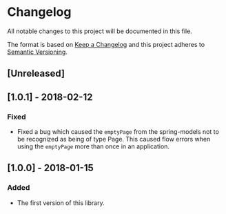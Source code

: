# Changelog
All notable changes to this project will be documented in this file.

The format is based on [Keep a Changelog](http://keepachangelog.com/en/1.0.0/)
and this project adheres to [Semantic Versioning](http://semver.org/spec/v2.0.0.html).

## [Unreleased]

## [1.0.1] - 2018-02-12

### Fixed
- Fixed a bug which caused the `emptyPage` from the spring-models not
to be recognized as being of type Page<T>. This caused flow errors when
using the `emptyPage` more than once in an application.

## [1.0.0] - 2018-01-15

### Added
- The first version of this library.
